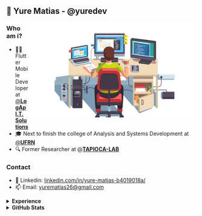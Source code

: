 ## 👤 Yure Matias - @yuredev

<img align="right" src="coder.png" height="250" />

### **Who am i?**
 
- 👨‍💻 Flutter Mobile Developer at [@**LogAp I.T. Solutions**](https://www.logap.com.br/)
- 🎓 Next to finish the college of Analysis and Systems Development at [@**UFRN**](https://www.ufrn.br/)
- 🔍 Former Researcher at @[**TAPIOCA-LAB**](http://tapioca.eaj.ufrn.br/?page_id=50&lang=en)

### **Contact**

- 💼 Linkedin: [linkedin.com/in/yure-matias-b4019018a/](https://www.linkedin.com/in/yure-matias-b4019018a/)
- 📫 Email: [yurematias26@gmail.com](mailto:yurematias26@gmail.com)

<details>
 <summary><strong>Experience<strong/></summary> 
  
  <p> <br/>
     <img src="https://github.com/devicons/devicon/blob/master/icons/flutter/flutter-original.svg" title="" alt="J" width="50 height="50/>
  <img src="https://github.com/devicons/devicon/blob/master/icons/nodejs/nodejs-original.svg" title="" alt="J" width="50 height="50/>
  <img src="https://github.com/devicons/devicon/blob/master/icons/express/express-original.svg" title="" alt="J" width="50 height="50/>
  <img src="https://github.com/devicons/devicon/blob/master/icons/react/react-original.svg" title="" alt="J" width="50 height="50/>
  <img src="https://github.com/devicons/devicon/blob/master/icons/vuejs/vuejs-original.svg" title="" alt="J" width="50 height="50/>
  <img src="https://github.com/devicons/devicon/blob/master/icons/electron/electron-original.svg" title="" alt="J" width="50 height="50/>
  <img src="https://github.com/devicons/devicon/blob/master/icons/socketio/socketio-original.svg" title="" alt="J" width="50 height="50/>
  <img src="https://github.com/devicons/devicon/blob/master/icons/spring/spring-original.svg" title="" alt="J" width="50 height="50/>
  <img src="https://github.com/devicons/devicon/blob/master/icons/laravel/laravel-plain.svg" title="" alt="J" width="50 height="50/>
  <img src="https://github.com/devicons/devicon/blob/master/icons/arduino/arduino-original.svg" title="" alt="J" width="50 height="50/>
  </p><br/>
</details>

<details>
  <summary><strong>GitHub Stats<strong/></summary>

  <img align="left" alt="GitHub top languages" src="https://github-readme-stats.vercel.app/api/top-langs/?username=yuredev&hide=html,css&langs_count=8&layout=compact&theme=tokyonight&hide_border=true&bg_color=0d1117&text_color=fff&title_color=58a6ff&icon_color=58a6ff" />

</details>
